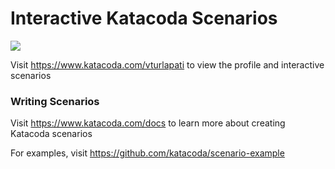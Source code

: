 # Interactive Katacoda Scenarios

[![](http://shields.katacoda.com/katacoda/vturlapati/count.svg)](https://www.katacoda.com/vturlapati "Get your profile on Katacoda.com")

Visit https://www.katacoda.com/vturlapati to view the profile and interactive scenarios

### Writing Scenarios
Visit https://www.katacoda.com/docs to learn more about creating Katacoda scenarios

For examples, visit https://github.com/katacoda/scenario-example
